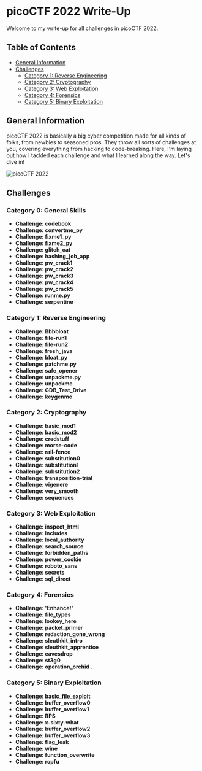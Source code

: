 # picoCTF 2022 Write-Up

Welcome to my write-up for all challenges in picoCTF 2022. 

## Table of Contents
- [General Information](#general-information)
- [Challenges](#challenges)
    - [Category 1: Reverse Engineering](#category-1-reverse-engineering)
    - [Category 2: Cryptography](#category-2-cryptography)
    - [Category 3: Web Exploitation](#category-3-web-exploitation)
    - [Category 4: Forensics](#category-4-forensics)
    - [Category 5: Binary Exploitation](#category-5-binary-exploitation)


## General Information

picoCTF 2022 is basically a big cyber competition made for all kinds of folks, from newbies to seasoned pros. They throw all sorts of challenges at you, covering everything from hacking to code-breaking. Here, I'm laying out how I tackled each challenge and what I learned along the way. Let's dive in!

![picoCTF 2022](https://drive.google.com/file/d/1iEEzmspiaYHA6N7P5KeLiPUxkbQ4DjYd/view)


## Challenges

### Category 0: General Skills
- **Challenge: codebook**
- **Challenge: convertme_py**
- **Challenge: fixme1_py**
- **Challenge: fixme2_py**
- **Challenge: glitch_cat**
- **Challenge: hashing_job_app**
- **Challenge: pw_crack1**
- **Challenge: pw_crack2**
- **Challenge: pw_crack3**
- **Challenge: pw_crack4**
- **Challenge: pw_crack5**
- **Challenge: runme.py**
- **Challenge: serpentine**

### Category 1: Reverse Engineering
- **Challenge: Bbbbloat**
- **Challenge: file-run1**
- **Challenge: file-run2**
- **Challenge: fresh_java**
- **Challenge: bloat_py**
- **Challenge: patchme.py**
- **Challenge: safe_opener**
- **Challenge: unpackme.py**
- **Challenge: unpackme**
- **Challenge: GDB_Test_Drive**
- **Challenge: keygenme**

### Category 2: Cryptography
- **Challenge: basic_mod1**
- **Challenge: basic_mod2**
- **Challenge: credstuff**
- **Challenge: morse-code**
- **Challenge: rail-fence**
- **Challenge: substitution0**
- **Challenge: substitution1**
- **Challenge: substitution2**
- **Challenge: transposition-trial**
- **Challenge: vigenere**
- **Challenge: very_smooth**
- **Challenge: sequences**

### Category 3: Web Exploitation
- **Challenge: inspect_html**
- **Challenge: Includes**
- **Challenge: local_authority**
- **Challenge: search_source**
- **Challenge: forbidden_paths**
- **Challenge: power_cookie**
- **Challenge: roboto_sans**
- **Challenge: secrets**
- **Challenge: sql_direct**

### Category 4: Forensics
- **Challenge: 'Enhance!'**
- **Challenge: file_types**
- **Challenge: lookey_here**
- **Challenge: packet_primer**
- **Challenge: redaction_gone_wrong**
- **Challenge: sleuthkit_intro**
- **Challenge: sleuthkit_apprentice**
- **Challenge: eavesdrop**
- **Challenge: st3g0**
- **Challenge: operation_orchid**
.
### Category 5: Binary Exploitation
- **Challenge: basic_file_exploit**
- **Challenge: buffer_overflow0**
- **Challenge: buffer_overflow1**
- **Challenge: RPS**
- **Challenge: x-sixty-what**
- **Challenge: buffer_overflow2**
- **Challenge: buffer_overflow3**
- **Challenge: flag_leak**
- **Challenge: wine**
- **Challenge: function_overwrite**
- **Challenge: ropfu**
